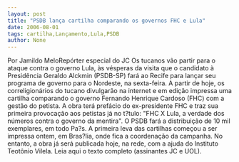 ```yaml
---
layout: post
title: "PSDB lança cartilha comparando os governos FHC e Lula"
date: 2006-08-01
tags: cartilha,Lançamento,Lula,PSDB
author: None
---
```

Por Jamildo MeloRepórter especial do JC
Os tucanos vão partir para o ataque contra o governo Lula, às vésperas da visita que o candidato à Presidência Geraldo Alckmin (PSDB-SP) fará ao Recife para lançar seu programa de governo para o Nordeste, na sexta-feira. 
A partir de hoje, os correligionários do tucano divulgarão na internet e em edição impressa uma cartilha comparando o governo Fernando Henrique Cardoso (FHC) com a gestão do petista. 
A obra terá prefácio do ex-presidente FHC e traz sua primeira provocação aos petistas já no t?tulo: \"FHC X Lula, a verdade dos números contra o governo da mentira\". O PSDB fará a distribuição de 10 mil exemplares, em todo Pa?s.
A primeira leva das cartilhas começou a ser impressa ontem, em Bras?lia, onde fica a coordenação da campanha. No entanto, a obra já será publicada hoje, na rede, com a ajuda do Instituto Teotônio Vilela.
Leia aqui o texto completo (assinantes JC e UOL). 
